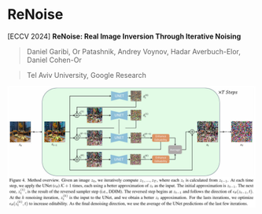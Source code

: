 # ReNoise

[ECCV 2024] **ReNoise: Real Image Inversion Through Iterative Noising**

> Daniel Garibi, Or Patashnik, Andrey Voynov, Hadar Averbuch-Elor, Daniel Cohen-Or

> Tel Aviv University, Google Research


![](../../../assets/renoise_framework.jpg)
